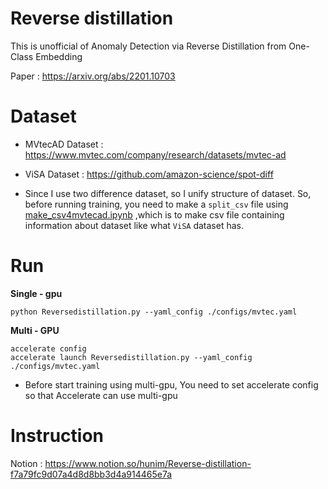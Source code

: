 # Reverse distillation 

This is unofficial of Anomaly Detection via Reverse Distillation from One-Class Embedding

Paper : https://arxiv.org/abs/2201.10703

# Dataset 
- MVtecAD Dataset : https://www.mvtec.com/company/research/datasets/mvtec-ad
- ViSA Dataset : https://github.com/amazon-science/spot-diff

- Since I use two difference dataset, so I unify structure of dataset. So, before running training, you need to make a `split_csv` file using [make_csv4mvtecad.ipynb](make_csv4mvtecad.ipynb) ,which is to make csv file containing information about dataset like what `ViSA` dataset has. 

# Run 

**Single - gpu**
```
python Reversedistillation.py --yaml_config ./configs/mvtec.yaml
```

**Multi - GPU** 
```
accelerate config 
accelerate launch Reversedistillation.py --yaml_config ./configs/mvtec.yaml
```

- Before start training using multi-gpu, You need to set accelerate config so that Accelerate can use multi-gpu 
  

# Instruction 

Notion : https://www.notion.so/hunim/Reverse-distillation-f7a79fc9d07a4d8d8bb3d4a914465e7a